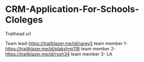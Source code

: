 # CRM-Application-For-Schools-Cloleges

Trailhead url

Team lead-https://trailblazer.me/id/narey5
team member 1-https://trailblazer.me/id/plakshmi116
team member 2-https://trailblazer.me/id/rosh34
team member 3- LA
